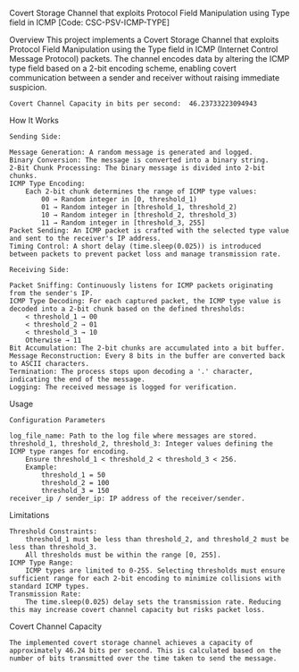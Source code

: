 Covert Storage Channel that exploits Protocol Field Manipulation using Type field in ICMP [Code: CSC-PSV-ICMP-TYPE]

Overview
    This project implements a Covert Storage Channel that exploits Protocol Field Manipulation using the Type field in ICMP (Internet Control Message Protocol) packets. The channel encodes data by altering the ICMP type field based on a 2-bit encoding scheme, enabling covert communication between a sender and receiver without raising immediate suspicion.

    Covert Channel Capacity in bits per second:  46.23733223094943

How It Works

    Sending Side:

    Message Generation: A random message is generated and logged.
    Binary Conversion: The message is converted into a binary string.
    2-Bit Chunk Processing: The binary message is divided into 2-bit chunks.
    ICMP Type Encoding:
        Each 2-bit chunk determines the range of ICMP type values:
            00 → Random integer in [0, threshold_1)
            01 → Random integer in [threshold_1, threshold_2)
            10 → Random integer in [threshold_2, threshold_3)
            11 → Random integer in [threshold_3, 255]
    Packet Sending: An ICMP packet is crafted with the selected type value and sent to the receiver's IP address.
    Timing Control: A short delay (time.sleep(0.025)) is introduced between packets to prevent packet loss and manage transmission rate.

    Receiving Side:

    Packet Sniffing: Continuously listens for ICMP packets originating from the sender's IP.
    ICMP Type Decoding: For each captured packet, the ICMP type value is decoded into a 2-bit chunk based on the defined thresholds:
        < threshold_1 → 00
        < threshold_2 → 01
        < threshold_3 → 10
        Otherwise → 11
    Bit Accumulation: The 2-bit chunks are accumulated into a bit buffer.
    Message Reconstruction: Every 8 bits in the buffer are converted back to ASCII characters.
    Termination: The process stops upon decoding a '.' character, indicating the end of the message.
    Logging: The received message is logged for verification.

Usage

    Configuration Parameters

    log_file_name: Path to the log file where messages are stored.
    threshold_1, threshold_2, threshold_3: Integer values defining the ICMP type ranges for encoding.
        Ensure threshold_1 < threshold_2 < threshold_3 < 256.
        Example:
            threshold_1 = 50
            threshold_2 = 100
            threshold_3 = 150
    receiver_ip / sender_ip: IP address of the receiver/sender.

Limitations

    Threshold Constraints:
        threshold_1 must be less than threshold_2, and threshold_2 must be less than threshold_3.
        All thresholds must be within the range [0, 255].
    ICMP Type Range:
        ICMP types are limited to 0-255. Selecting thresholds must ensure sufficient range for each 2-bit encoding to minimize collisions with standard ICMP types.
    Transmission Rate:
        The time.sleep(0.025) delay sets the transmission rate. Reducing this may increase covert channel capacity but risks packet loss.

Covert Channel Capacity

    The implemented covert storage channel achieves a capacity of approximately 46.24 bits per second. This is calculated based on the number of bits transmitted over the time taken to send the message.